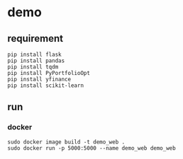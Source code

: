 # demo

## requirement
```shell
pip install flask
pip install pandas
pip install tqdm
pip install PyPortfolioOpt
pip install yfinance
pip install scikit-learn
```

## run

### docker

```docker
sudo docker image build -t demo_web .
sudo docker run -p 5000:5000 --name demo_web demo_web
```
